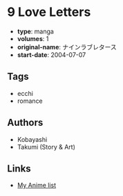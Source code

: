 # 9 Love Letters

-   **type**: manga
-   **volumes**: 1
-   **original-name**: ナインラブレタース
-   **start-date**: 2004-07-07

## Tags

-   ecchi
-   romance

## Authors

-   Kobayashi
-   Takumi (Story & Art)

## Links

-   [My Anime list](https://myanimelist.net/manga/21833/9_Love_Letters)
